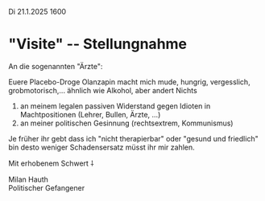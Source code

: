 Di 21.1.2025 1600

# "Visite" -- Stellungnahme

An die sogenannten "Ärzte":

Euere Placebo-Droge Olanzapin macht mich
mude, hungrig, vergesslich, grobmotorisch,...
ähnlich wie Alkohol,
aber andert Nichts

1. an meinem legalen passiven Widerstand
gegen Idioten in Machtpositionen
(Lehrer, Bullen, Ärzte, ...)
1. an meiner politischen Gesinnung
(rechtsextrem, Kommunismus)

Je früher ihr gebt dass ich
"nicht therapierbar" oder
"gesund und friedlich" bin
desto weniger Schadensersatz
müsst ihr mir zahlen.

Mit erhobenem Schwert ⸸

Milan Hauth  
Politischer Gefangener